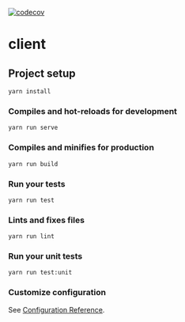 [![codecov](https://codecov.io/gh/sametaylak/reedsy-assignment/branch/master/graph/badge.svg)](https://codecov.io/gh/sametaylak/reedsy-assignment)

# client

## Project setup
```
yarn install
```

### Compiles and hot-reloads for development
```
yarn run serve
```

### Compiles and minifies for production
```
yarn run build
```

### Run your tests
```
yarn run test
```

### Lints and fixes files
```
yarn run lint
```

### Run your unit tests
```
yarn run test:unit
```

### Customize configuration
See [Configuration Reference](https://cli.vuejs.org/config/).
